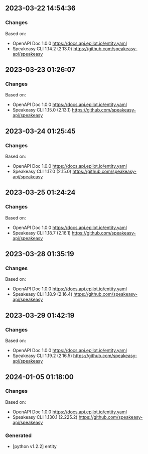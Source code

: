 

## 2023-03-22 14:54:36
### Changes
Based on:
- OpenAPI Doc 1.0.0 https://docs.api.epilot.io/entity.yaml
- Speakeasy CLI 1.14.2 (2.13.0) https://github.com/speakeasy-api/speakeasy

## 2023-03-23 01:26:07
### Changes
Based on:
- OpenAPI Doc 1.0.0 https://docs.api.epilot.io/entity.yaml
- Speakeasy CLI 1.15.0 (2.13.1) https://github.com/speakeasy-api/speakeasy

## 2023-03-24 01:25:45
### Changes
Based on:
- OpenAPI Doc 1.0.0 https://docs.api.epilot.io/entity.yaml
- Speakeasy CLI 1.17.0 (2.15.0) https://github.com/speakeasy-api/speakeasy

## 2023-03-25 01:24:24
### Changes
Based on:
- OpenAPI Doc 1.0.0 https://docs.api.epilot.io/entity.yaml
- Speakeasy CLI 1.18.7 (2.16.1) https://github.com/speakeasy-api/speakeasy

## 2023-03-28 01:35:19
### Changes
Based on:
- OpenAPI Doc 1.0.0 https://docs.api.epilot.io/entity.yaml
- Speakeasy CLI 1.18.9 (2.16.4) https://github.com/speakeasy-api/speakeasy

## 2023-03-29 01:42:19
### Changes
Based on:
- OpenAPI Doc 1.0.0 https://docs.api.epilot.io/entity.yaml
- Speakeasy CLI 1.19.2 (2.16.5) https://github.com/speakeasy-api/speakeasy

## 2024-01-05 01:18:00
### Changes
Based on:
- OpenAPI Doc 1.0.0 https://docs.api.epilot.io/entity.yaml
- Speakeasy CLI 1.130.1 (2.225.2) https://github.com/speakeasy-api/speakeasy
### Generated
- [python v1.2.2] entity